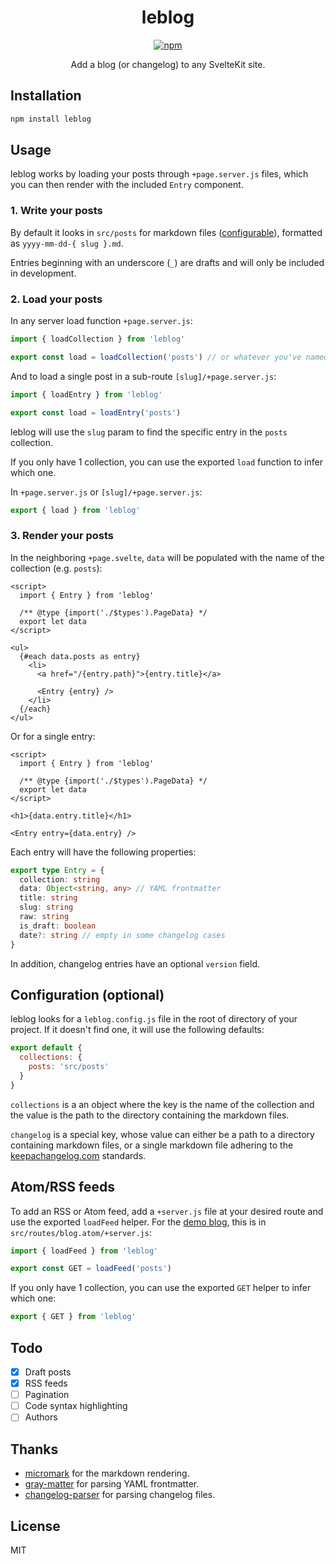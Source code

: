 <div align="center">

# leblog

[![npm][npm-image]][npm-url]

Add a blog (or changelog) to any SvelteKit site.

[npm-image]: https://img.shields.io/npm/v/leblog.svg
[npm-url]: https://www.npmjs.com/package/leblog

</div>

## Installation

```bash
npm install leblog
```

## Usage

leblog works by loading your posts through `+page.server.js` files, which you can then render with the included `Entry` component.

### 1. Write your posts

By default it looks in `src/posts` for markdown files ([configurable](#configuration-optional)), formatted as `yyyy-mm-dd-{ slug }.md`.

Entries beginning with an underscore (`_`) are drafts and will only be included in development.

### 2. Load your posts

In any server load function `+page.server.js`:

```js
import { loadCollection } from 'leblog'

export const load = loadCollection('posts') // or whatever you've named it
```

And to load a single post in a sub-route `[slug]/+page.server.js`:

```js
import { loadEntry } from 'leblog'

export const load = loadEntry('posts')
```

leblog will use the `slug` param to find the specific entry in the `posts` collection.

If you only have 1 collection, you can use the exported `load` function to infer which one.

In `+page.server.js` or `[slug]/+page.server.js`:

```js
export { load } from 'leblog'
```

### 3. Render your posts

In the neighboring `+page.svelte`, `data` will be populated with the name of the collection (e.g. `posts`):

```svelte
<script>
  import { Entry } from 'leblog'

  /** @type {import('./$types').PageData} */
  export let data
</script>

<ul>
  {#each data.posts as entry}
    <li>
      <a href="/{entry.path}">{entry.title}</a>

      <Entry {entry} />
    </li>
  {/each}
</ul>
```

Or for a single entry:

```svelte
<script>
  import { Entry } from 'leblog'

  /** @type {import('./$types').PageData} */
  export let data
</script>

<h1>{data.entry.title}</h1>

<Entry entry={data.entry} />
```

Each entry will have the following properties:

```ts
export type Entry = {
  collection: string
  data: Object<string, any> // YAML frontmatter
  title: string
  slug: string
  raw: string
  is_draft: boolean
  date?: string // empty in some changelog cases
}
```

In addition, changelog entries have an optional `version` field.

## Configuration (optional)

leblog looks for a `leblog.config.js` file in the root of directory of your project. If it doesn't find one, it will use the following defaults:

```js
export default {
  collections: {
    posts: 'src/posts'
  }
}
```

`collections` is a an object where the key is the name of the collection and the value is the path to the directory containing the markdown files.

`changelog` is a special key, whose value can either be a path to a directory containing markdown files, or a single markdown file adhering to the [keepachangelog.com](http://keepachangelog.com) standards.

## Atom/RSS feeds

To add an RSS or Atom feed, add a `+server.js` file at your desired route and use the exported `loadFeed` helper. For the [demo blog](https://leblog.dev/blog.atom), this is in `src/routes/blog.atom/+server.js`:

```js
import { loadFeed } from 'leblog'

export const GET = loadFeed('posts')
```

If you only have 1 collection, you can use the exported `GET` helper to infer which one:

```js
export { GET } from 'leblog'
```

## Todo

- [x] Draft posts
- [x] RSS feeds
- [ ] Pagination
- [ ] Code syntax highlighting
- [ ] Authors

## Thanks

- [micromark](https://github.com/micromark/micromark) for the markdown rendering.
- [gray-matter](https://github.com/jonschlinkert/gray-matter) for parsing YAML frontmatter.
- [changelog-parser](https://github.com/ungoldman/changelog-parser) for parsing changelog files.

## License

MIT
